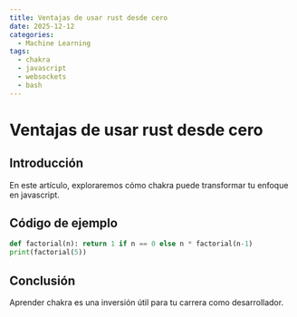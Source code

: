 ```yaml
---
title: Ventajas de usar rust desde cero
date: 2025-12-12
categories:
  - Machine Learning
tags:
  - chakra
  - javascript
  - websockets
  - bash
---
```


# Ventajas de usar rust desde cero

## Introducción

En este artículo, exploraremos cómo chakra puede transformar tu enfoque en javascript.

## Código de ejemplo

```python
def factorial(n): return 1 if n == 0 else n * factorial(n-1)
print(factorial(5))
```

## Conclusión

Aprender chakra es una inversión útil para tu carrera como desarrollador.